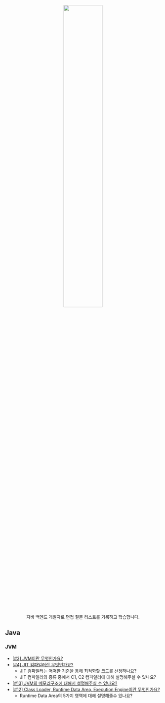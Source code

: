 <div align="center">
  <img src="https://media.geeksforgeeks.org/img-practice/banner/java-backend-development-thumbnail-old.png?v=1613759400" width="50%" height="50%">
  
  <p>자바 백엔드 개발자로 면접 질문 리스트를 기록하고 학습합니다.</p>
</div>


## Java

### JVM

* [[#3] JVM이란 무엇인가요?](https://github.com/Today-I-Learn/backend-study/blob/develop/JAVA/JVM/%5B%233%5D%20JVM%EC%9D%B4%EB%9E%80%20%EB%AC%B4%EC%97%87%EC%9D%B8%EA%B0%80%EC%9A%94.md) 
* [[#4] JIT 컴파일러란 무엇인가요?](https://github.com/Today-I-Learn/backend-study/blob/develop/JAVA/JVM/%5B%234%5D%20JIT%20%EC%BB%B4%ED%8C%8C%EC%9D%BC%EB%9F%AC%EB%9E%80%20%EB%AC%B4%EC%97%87%EC%9D%B8%EA%B0%80%EC%9A%94.md)
  * JIT 컴파일러는 어떠한 기준을 통해 최적화할 코드를 선정하나요?
  * JIT 컴파일러의 종류 중에서 C1, C2 컴파일러에 대해 설명해주실 수 있나요?
* [[#13] JVM의 메모리구조에 대해서 설명해주실 수 있나요?](https://github.com/Today-I-Learn/backend-study/blob/develop/JAVA/JVM/%5B%2313%5D%20JVM%EC%9D%98%20%EB%A9%94%EB%AA%A8%EB%A6%AC%20%EA%B5%AC%EC%A1%B0%EC%97%90%20%EB%8C%80%ED%95%B4%20%EC%84%A4%EB%AA%85%ED%95%A0%20%EC%88%98%20%EC%9E%88%EB%82%98%EC%9A%94%3F.md)
* [[#12] Class Loader, Runtime Data Area, Execution Engine이란 무엇인가요?](https://github.com/Today-I-Learn/backend-study/blob/develop/JAVA/JVM/%5B%2312%5D%20Class%20Loader%2C%20Runtime%20Data%20Area%2C%20Execution%20Engine%EC%9D%B4%EB%9E%80%20%EB%AC%B4%EC%97%87%EC%9D%B8%EA%B0%80%EC%9A%94.md)
  * Runtime Data Area의 5가지 영역에 대해 설명해줄수 있나요?


